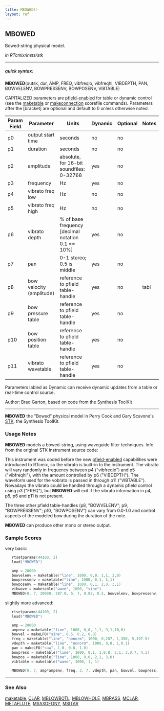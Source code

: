 ```yaml
---
title: MBOWED()
layout: ref
---
```


## MBOWED

Bowed-string physical model.

*in RTcmix/insts/stk*  
  

-----

##### quick syntax:

**MBOWED**(outsk, dur, AMP, FREQ, vibfreqlo, vibfreqhi, VIBDEPTH, PAN,
BOWVELENV, BOWPRESSENV, BOWPOSENV, VIBTABLE)

CAPITALIZED parameters are [pfield-enabled](pfield-enabled.html) for
table or dynamic control (see the
[maketable](../scorefile/maketable.html) or
[makeconnection](../scorefile/makeconnection.html) scorefile
commands). Parameters after the \[bracket\] are optional and default to
0 unless otherwise noted.


Param Field	| Parameter | Units | Dynamic | Optional | Notes
----------- | --------- | ----- | -------- | --------- | ---------
p0 | output start time | seconds | no | no | 
p1 | duration | seconds | no | no | 
p2 | amplitude | absolute, for 16-bit soundfiles: 0-32768 | yes | no | 
p3 | frequency | Hz | yes | no | 
p4 | vibrato freq low | Hz | no | no | 
p5 | vibrato freq high | Hz | no | no | 
p6 | vibrato depth | % of base frequency [decimal notation 0.1 == 10%] | yes | no | 
p7 | pan | 0-1 stereo; 0.5 is middle | yes | no | 
p8 | bow velocity (amplitude) | reference to pfield table-handle | yes | no | tabl | 
p9 | bow pressure table | reference to pfield table-handle | yes | no | 
p10 | bow position table | reference to pfield table-handle | yes | no | 
p11 | vibrato wavetable | reference to pfield table-handle | yes | no | 

Parameters labled as Dynamic can receive dynamic updates from a table or real-time control source.

Author:  Brad Garton, based on code from the Synthesis ToolKit

  

-----

  
**MBOWED** the "Bowed" physical model in Perry Cook and Gary Scavone's
[STK](http://www.cs.princeton.edu/~prc/NewWork.php#STK), the Synthesis
ToolKit.

### Usage Notes

**MBOWED** models a bowed-string, using waveguide filter techniques.
Info from the original STK instrument source code:

This instrument was coded before the new
[pfield-enabled](pfield-enabled.html) capabilities were introduced to
RTcmix, so the vibrato is built-in to the instrument. The vibrato will
vary randomly in frequency between p4 ("vibfreqlo") and p5
("vibfreqhi"), with the amount controlled by p6 ("VIBDEPTH"). The
waveform used for the vobrato is passed in through p11 ("VIBTABLE").
Nowadays the vibrato could be handled through a dynamic pfield control
using p3 ("FREQ"), but **MBOWED** will exit if the vibrato information
in p4, p5, p6 and p11 is not present.

The three other pfield table-handles (p8, "BOWVELENV"; p9,
"BOWPRESSENV"; p10, "BOWPOSENV") can vary from 0.0-1.0 and control
aspects of the modeled bow during the duration of the note.

**MBOWED** can produce other mono or stereo output.

### Sample Scores

very basic:

```cpp
   rtsetparams(44100, 2)
   load("MBOWED")

   amp = 20000
   bowvelenv = maketable("line", 1000, 0,0, 1,1, 2,0)
   bowpressenv = maketable("line", 1000, 0,1, 1,1)
   bowposenv = maketable("line", 1000, 0,1, 2,0, 3,1)
   vibwave = maketable("wave", 1000, "sine")
   MBOWED(0, 7, 20000, 287.0, 5, 7, 0.02, 0.5, bowvelenv, bowpressenv, bowposenv, vibwave)
```

  
  
slightly more advanced:

```cpp
   rtsetparams(44100, 2)
   load("MBOWED")

   amp = 20000
   ampenv = maketable("line", 1000, 0,0, 1,1, 9,1,10,0)
   bowvel = makeLFO("sine", 0.5, 0.2, 0.8)
   freq = maketable("line", "nonorm", 1000, 0,287, 1,350, 5,197.5)
   vdepth = maketable("line", "nonorm", 1000, 0,0, 1,0.1)
   pan = makeLFO("saw", 1.0, 0.0, 1.0)
   bowpress = maketable("line", 1000, 0,1, 1,0.8, 2,1, 3,0.7, 4,1)
   bowpos = maketable("line", 1000, 0,0, 2,1, 3,0)
   vibtable = maketable("wave", 1000, 1, 1)

   MBOWED(0, 7, amp*ampenv, freq, 3, 7, vdepth, pan, bowvel, bowpress, bowpos, vibtable)
```

  

-----

### See Also

[maketable](../scorefile/maketable.html), [CLAR](CLAR.html),
[MBLOWBOTL](MBLOWBOTL.html), [MBLOWHOLE](MBLOWHOLE.html),
[MBRASS](MBRASS.html), [MCLAR](MCLAR.html), [METAFLUTE](METAFLUTE.html),
[MSAXOFONY](MSAXOFONY.html), [MSITAR](MSITAR.html)
